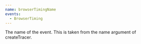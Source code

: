```yaml
---
name: browserTimingName
events:
  - BrowserTiming
---
```


The name of the event. This is taken from the name argument of createTracer.